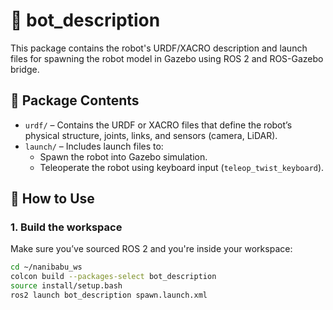 # 🤖 bot_description

This package contains the robot's URDF/XACRO description and launch files for spawning the robot model in Gazebo using ROS 2 and ROS-Gazebo bridge.

## 🧩 Package Contents

- `urdf/` – Contains the URDF or XACRO files that define the robot’s physical structure, joints, links, and sensors (camera, LiDAR).
- `launch/` – Includes launch files to:
  - Spawn the robot into Gazebo simulation.
  - Teleoperate the robot using keyboard input (`teleop_twist_keyboard`).

## 🚀 How to Use

### 1. Build the workspace
Make sure you’ve sourced ROS 2 and you're inside your workspace:

```bash
cd ~/nanibabu_ws
colcon build --packages-select bot_description
source install/setup.bash
ros2 launch bot_description spawn.launch.xml
